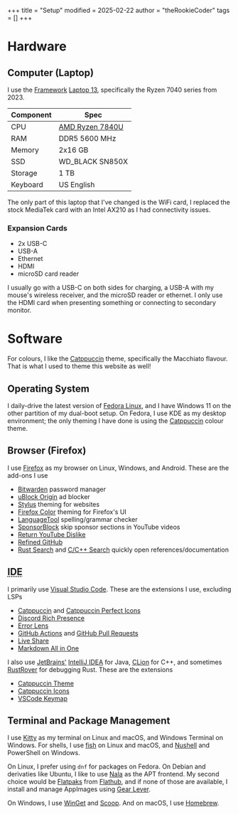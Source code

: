 +++
title = "Setup"
modified = 2025-02-22
author = "theRookieCoder"
tags = []
+++

# Hardware

## Computer (Laptop)

I use the [Framework](https://frame.work) [Laptop 13](https://frame.work/laptop13), specifically the Ryzen 7040 series from 2023.

| Com&shy;ponent | Spec              |
| -------------- | ----------------- |
| CPU            | [AMD Ryzen 7840U] |
| RAM            | DDR5 5600 MHz     |
| Memory         | 2x16 GB           |
| SSD            | WD_BLACK SN850X   |
| Storage        | 1 TB              |
| Keyboard       | US English        |

[AMD Ryzen 7840U]: https://www.amd.com/en/products/processors/laptop/ryzen/7000-series/amd-ryzen-7-7840u.html

The only part of this laptop that I've changed is the WiFi card, I replaced the stock MediaTek card with an Intel AX210 as I had connectivity issues.

### Expansion Cards

- 2x USB-C
- USB-A
- Ethernet
- HDMI
- microSD card reader

I usually go with a USB-C on both sides for charging, a USB-A with my mouse's wireless receiver, and the microSD reader or ethernet. I only use the HDMI card when presenting something or connecting to secondary monitor.

# Software

For colours, I like the [Catppuccin](https://catppuccin.com) theme, specifically the Macchiato flavour. That is what I used to theme this website as well!

## Operating System

I daily-drive the latest version of [Fedora Linux](https://fedoraproject.org), and I have Windows 11 on the other partition of my dual-boot setup. On Fedora, I use KDE as my desktop environment; the only theming I have done is using the [Catppuccin](https://github.com/catppuccin/kde) colour theme.

## Browser (Firefox)

I use [Firefox](https://mozilla.org/firefox) as my browser on Linux, Windows, and Android. These are the add-ons I use

- [Bitwarden](https://addons.mozilla.org/en-US/firefox/addon/bitwarden-password-manager) password manager
- [uBlock Origin](https://addons.mozilla.org/en-US/firefox/addon/ublock-origin) ad blocker
- [Stylus](https://addons.mozilla.org/en-US/firefox/addon/styl-us) theming for websites
- [Firefox Color](https://addons.mozilla.org/en-US/firefox/addon/firefox-color) theming for Firefox's UI
- [LanguageTool](https://addons.mozilla.org/en-US/firefox/addon/languagetool) spelling/grammar checker
- [SponsorBlock](https://addons.mozilla.org/en-US/firefox/addon/sponsorblock) skip sponsor sections in YouTube videos
- [Return YouTube Dislike](https://addons.mozilla.org/en-US/firefox/addon/return-youtube-dislikes)
- [Refined GitHub](https://addons.mozilla.org/en-US/firefox/addon/refined-github-)
- [Rust Search](https://addons.mozilla.org/en-US/firefox/addon/rust-search-extension) and [C/C++ Search](https://addons.mozilla.org/en-US/firefox/addon/c-c-search-extension) quickly open references/documentation

## <abbr title="Integrated Development Environment">IDE</abbr>

I primarily use [Visual Studio Code](https://code.visualstudio.com). These are the extensions I use, excluding LSPs

- [Catppuccin](https://marketplace.visualstudio.com/items?itemName=Catppuccin.catppuccin-vsc) and [Catppuccin Perfect Icons](https://marketplace.visualstudio.com/items?itemName=thang-nm.catppuccin-perfect-icons)
- [Discord Rich Presence](https://marketplace.visualstudio.com/items?itemName=LeonardSSH.vscord)
- [Error Lens](https://marketplace.visualstudio.com/items?itemName=usernamehw.errorlens)
- [GitHub Actions](https://marketplace.visualstudio.com/items?itemName=github.vscode-github-actions) and [GitHub Pull Requests](https://marketplace.visualstudio.com/items?itemName=GitHub.vscode-pull-request-github)
- [Live Share](https://marketplace.visualstudio.com/items?itemName=ms-vsliveshare.vsliveshare)
- [Markdown All in One](https://marketplace.visualstudio.com/items?itemName=yzhang.markdown-all-in-one)

I also use [JetBrains'](https://jetbrains.com) [IntelliJ IDEA](https://jetbrains.com/idea) for Java, [CLion](https://jetbrains.com/clion) for C++, and sometimes [RustRover](https://jetbrains.com/rust) for debugging Rust. These are the extensions

- [Catppuccin Theme](https://plugins.jetbrains.com/plugin/18682-catppuccin-theme)
- [Catppuccin Icons](https://plugins.jetbrains.com/plugin/23029-catppuccin-icons)
- [VSCode Keymap](https://plugins.jetbrains.com/plugin/12062-vscode-keymap)

## Terminal and Package Management

I use [Kitty](https://sw.kovidgoyal.net/kitty) as my terminal on Linux and macOS, and Windows Terminal on Windows. For shells, I use [fish](https://fishshell.com) on Linux and macOS, and [Nushell](https://nushell.sh) and PowerShell on Windows.

On Linux, I prefer using `dnf` for packages on Fedora. On Debian and derivaties like Ubuntu, I like to use [Nala](https://github.com/volitank/nala) as the APT frontend. My second choice would be [Flatpaks](https://flatpak.org) from [Flathub](https://flathub.org), and if none of those are available, I install and manage AppImages using [Gear Lever](https://mijorus.it/projects/gearlever).

On Windows, I use [WinGet](https://learn.microsoft.com/en-us/windows/package-manager) and [Scoop](https://scoop.sh). And on macOS, I use [Homebrew](https://brew.sh).
